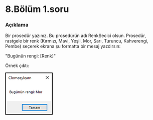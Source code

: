 # 8.Bölüm 1.soru

### Açıklama

Bir prosedür yazınız. Bu prosedürün adı RenkSecici olsun. Prosedür, rastgele bir renk (Kırmızı, Mavi, Yeşil, Mor, Sarı, Turuncu, Kahverengi, Pembe) seçerek ekrana şu formatta bir mesaj yazdırsın:

 "Bugünün rengi: [Renk]" 

Örnek çıktı:

![Bolum 8-Soru 1- Çıktı 1](Bolum8_1_Cikti1.png)

